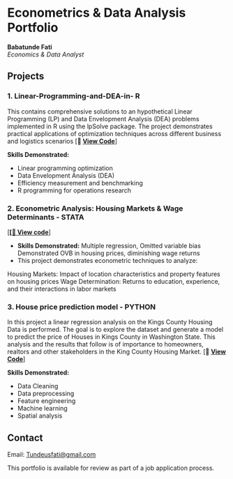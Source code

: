 # Econometrics & Data Analysis Portfolio

**Babatunde Fati**  
*Economics & Data Analyst*


## Projects

### 1. Linear-Programming-and-DEA-in-  R
This contains comprehensive solutions to an hypothetical Linear Programming (LP) and Data Envelopment Analysis (DEA) problems implemented in R using the lpSolve package. The project demonstrates practical applications of optimization techniques across different business and logistics scenarios
[**📁 [View Code](https://github.com/Tunde00202020/Linear-Programming-and-DEA-in-R--Sample-project1/blob/7981f907df6e71157a67f4c6e21ad93e5cc2fecb/LinearPrograming_sample.Rmd)**]

**Skills Demonstrated:**
- Linear programming optimization
- Data Envelopment Analysis (DEA)
- Efficiency measurement and benchmarking
- R programming for operations research

### 2. Econometric Analysis: Housing Markets & Wage Determinants - STATA
  [**[[📁 View code](https://github.com/Tunde00202020/Econometric-Analysis-Housing-Wages/blob/46c85177032f0d56fa34fb6493a3a0a60374db4c/econometric_analysis.do)**]
  
- **Skills Demonstrated:** Multiple regression, Omitted variable bias
Demonstrated OVB in housing prices, diminishing wage returns
- This project demonstrates econometric techniques to analyze:

Housing Markets: Impact of location characteristics and property features on housing prices
Wage Determination: Returns to education, experience, and their interactions in labor markets


### 3. House price prediction model - PYTHON
In this project a linear regression analysis on the Kings County Housing Data is performed. The goal is to explore the dataset and generate a model to predict the price of Houses in Kings County in Washington State. This analysis and the results that follow is of importance to homeowners, realtors and other stakeholders in the King County Housing Market.
[**📁 [View Code](https://github.com/Tunde00202020/House_price_prediction_model/blob/8a6c41c8ea29836a43b11e45b66c13b417f70b6d/kc-house-prices.ipynb)**]

**Skills Demonstrated:**

- Data Cleaning
- Data preprocessing
- Feature engineering
- Machine learning
- Spatial analysis


## Contact
Email: Tundeusfati@gmail.com

This portfolio is available for review as part of a job application process.

